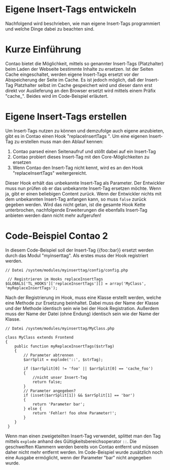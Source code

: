 # Eigene Insert-Tags entwickeln

Nachfolgend wird beschrieben, wie man eigene Insert-Tags programmiert und 
welche Dinge dabei zu beachten sind.


# Kurze Einführung 

Contao bietet die Möglichkeit, mittels so genannter Insert-Tags (Platzhalter)
beim Laden der Webseite bestimmte Inhalte zu ersetzen. Ist der Seiten Cache
eingeschaltet, werden eigene Insert-Tags ersetzt vor der Abspeicherung der
Seite im Cache.  Es ist jedoch möglich, daß der Insert-Tag Platzhalter selbst im
Cache  gespeichert wird und dieser dann erst direkt vor Auslieferung an den
Browser ersetzt wird mittels einem Präfix "cache_". 
Beides wird im Code-Beispiel erläutert.


# Eigene Insert-Tags erstellen  

Um Insert-Tags nutzen zu können und demzufolge auch eigene anzubieten, gibt es
in Contao einen Hook "replaceInsertTags ". Um eine eigenen Insert-Tag zu
erstellen muss man den Ablauf kennen:  

1. Contao parsed einen Seitenaufruf und stößt dabei auf ein Insert-Tag
2. Contao probiert dieses Insert-Tag mit den Core-Möglichkeiten zu ersetzen 
3. Wenn Contao den Insert-Tag nicht kennt, wird es an den Hook 
    "replaceInsertTags" weitergereicht.

Dieser Hook erhält das unbekannte Insert-Tag als Parameter. Der Entwickler
muss nun prüfen ob er das unbekannte Insert-Tag ersetzen möchte. Wenn ja, gibt
er einen beliebigen Content zurück. Wenn der Entwickler nichts mit dem
unbekannten Insert-Tag anfangen kann, so muss `false` zurück gegeben werden.
Wird das nicht getan, ist die gesamte Hook Kette unterbrochen, nachfolgende
Erweiterungen die ebenfalls Insert-Tag anbieten werden dann nicht mehr
aufgerufen!


# Code-Beispiel Contao 2 

In diesem Code-Beispiel soll der Insert-Tag {{foo::bar}} ersetzt werden durch
das Modul "myinserttag". Als erstes muss der Hook registriert werden.

``` {.php}
// Datei /system/modules/myinserttag/config/config.php
 
 // Registrieren im Hooks replaceInsertTags
$GLOBALS['TL_HOOKS']['replaceInsertTags'][] = array('MyClass', 'myReplaceInsertTags');
```

Nach der Registrierung im Hook, muss eine Klasse erstellt werden, welche eine
Methode zur Ersetzung beinhaltet. Dabei muss der Name der Klasse und der
Methode identisch sein wie bei der Hook Registration. Außerdem muss der Name
der Datei (ohne Endung) identisch sein wie der Name der Klasse.

``` {.php}
// Datei /system/modules/myinserttag/MyClass.php
 
class MyClass extends Frontend
{
    public function myReplaceInsertTags($strTag)
    {
        // Parameter abtrennen
        $arrSplit = explode('::', $strTag);
 
        if ($arrSplit[0] != 'foo' || $arrSplit[0] == 'cache_foo')
        {
            //nicht unser Insert-Tag
            return false;
        }
        // Parameter angegeben?
        if (isset($arrSplit[1]) && $arrSplit[1] == 'bar')
        {
            return 'Parameter bar';
        } else {
            return 'Fehler! foo ohne Parameter!';
        }
    }
 }
 ```

Wenn man einen zweigeteilten Insert-Tag verwendet, splittet man den Tag
mittels `explode` anhand des Gültigkeitsbereichsoperator  `::`. 
Die geschweiften Klammern werden bereits von Contao entfernt und müssen daher
nicht mehr entfernt werden. Im Code-Beispiel wurde zusätzlich noch eine
Ausgabe ermöglicht, wenn der Parameter "bar" nicht angegeben wurde.
